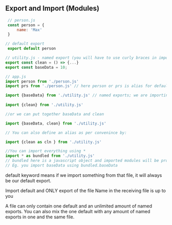  ## Export and Import (Modules)


```js
 // person.js
 const person = {
     name: 'Max'
 }

// default export 
 export default person

// utility.js - named export (you will have to use curly braces in import)
export const clean = () => {...}
export const baseData = 10;

// app.js
import person from './person.js'
import prs from './person.js' // here person or prs is alias for default 'person' 

import {baseData} from './utility.js' // named exports; we are importinb baseData by its name; name must be same as used in export file and must be put inside curly braces
 
import {clean} from './utility.js'

//or we can put together baseData and clean

import {baseData, clean} from './utility.js'

// You can also define an alias as per convenince by:

import {clean as cln } from './utility.js'

//You can import everything using *
import * as bundled from './utility.js'
// bundled here is a javascript object and imported modules will be properties
// Eg. you import baseData using bundled.baseData 

```

default keyword means if we import something from that file, it will always be our default export.

Import default and ONLY export of the file Name in the receiving file is up to you

A file can only contain one default and an unlimited amount of named exports. You can also mix the one default with any amount of named exports in one and the same file.




